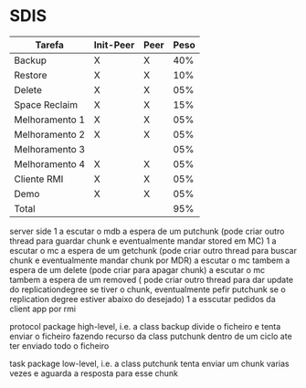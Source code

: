 # SDIS


Tarefa  | Init-Peer | Peer | Peso
------------- | --- | --- | ---
Backup  | X | X | 40%
Restore  | X | X | 10%
Delete  | X | X | 05%
Space Reclaim  | X | X | 15%
Melhoramento 1  | X | X | 05%
Melhoramento 2  | X | X | 05%
Melhoramento 3  |  |  | 05%
Melhoramento 4  | X | X | 05%
Cliente RMI  | X | X | 05%
Demo  | X | X | 05%
Total |  |  | 95%


server side
1 a escutar o mdb a espera de um putchunk (pode criar outro thread para guardar chunk e eventualmente mandar stored em MC)
1 a escutar o mc a espera de um getchunk (pode criar outro thread para buscar chunk e eventualmente mandar chunk por MDR)
  a escutar o mc tambem a espera de um delete (pode criar para apagar chunk)
  a escutar o mc tambem a espera de um removed ( pode criar outro thread para dar update do replicationdegree se tiver o chunk, eventualmente pefir putchunk se o replication degree estiver abaixo do desejado)
1 a esscutar pedidos da client app por rmi

protocol package
high-level, i.e. a class backup divide o ficheiro e tenta enviar o ficheiro fazendo recurso da class putchunk dentro de um ciclo ate ter enviado todo o ficheiro


task package
low-level, i.e. a class putchunk tenta enviar um chunk varias vezes e aguarda a resposta para esse chunk
